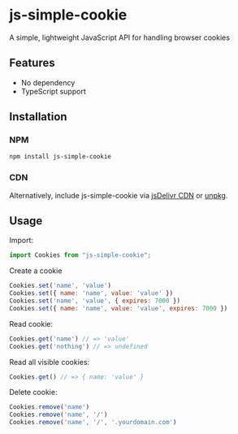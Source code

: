 # js-simple-cookie
A simple, lightweight JavaScript API for handling browser cookies

## Features

* No dependency
* TypeScript support

## Installation

### NPM

```sh
npm install js-simple-cookie
```

### CDN

Alternatively, include js-simple-cookie via [jsDelivr CDN](https://www.jsdelivr.com/package/npm/js-simple-cookie) or [unpkg](https://unpkg.com/js-simple-cookie).

## Usage

Import:

```js
import Cookies from "js-simple-cookie";
```

Create a cookie

```js
Cookies.set('name', 'value')
Cookies.set({ name: 'name', value: 'value' })
Cookies.set('name', 'value', { expires: 7000 })
Cookies.set({ name: 'name', value: 'value', expires: 7000 })
```

Read cookie:

```js
Cookies.get('name') // => 'value'
Cookies.get('nothing') // => undefined
```

Read all visible cookies:

```js
Cookies.get() // => { name: 'value' }
```

Delete cookie:

```js
Cookies.remove('name')
Cookies.remove('name', '/')
Cookies.remove('name', '/', '.yourdomain.com')
```